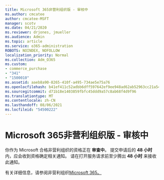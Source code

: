 ```yaml
---
title: Microsoft 365非营利组织版 - 审核中
ms.author: cmcatee
author: cmcatee-MSFT
manager: scotv
ms.date: 04/21/2020
ms.reviewer: drjones, jmueller
ms.audience: Admin
ms.topic: article
ms.service: o365-administration
ROBOTS: NOINDEX, NOFOLLOW
localization_priority: Normal
ms.collection: Adm_O365
ms.custom:
- commerce_purchase
- "341"
- "1500010"
ms.assetid: aaeb8a90-8265-410f-a495-734ae5e75a76
ms.openlocfilehash: b41ef411c52adbb6dff597642ef9ee948ad62ab52963cc21a542aadfc2e2acbe
ms.sourcegitcommit: d71b18e1403859fbfc45ddd9a57c8ab68f4d9f96
ms.translationtype: MT
ms.contentlocale: zh-CN
ms.lasthandoff: 08/06/2021
ms.locfileid: "54500222"
---
```

# <a name="microsoft-365-for-nonprofits---under-review"></a>Microsoft 365非营利组织版 - 审核中

你作为 Microsoft 合格非营利组织的资格正在 **审查中**。 提交申请后的 **48 小时** 内，应会收到资格确定相关通知。 请在打开服务请求前至少腾出 **48 小时** 来接收此通知。 

有关详细信息，请参阅非营利组织[Microsoft 365。](https://www.microsoft.com/nonprofits/microsoft-365) 
